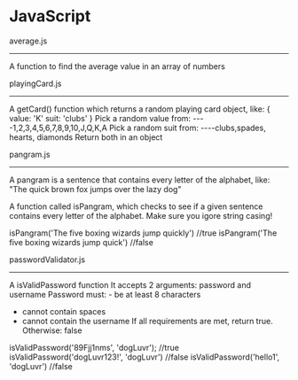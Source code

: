 # JavaScript

average.js
__________
A function to find the average value in an array of numbers


playingCard.js
______________
A getCard() function which returns a random playing card object, like:
 		{
 			value: 'K'
 			suit: 'clubs'
 		}
Pick a random value from:
----1,2,3,4,5,6,7,8,9,10,J,Q,K,A
Pick a random suit from:
----clubs,spades, hearts, diamonds
Return both in an object


pangram.js
__________
A pangram is a sentence that contains every letter of the alphabet, like:
"The quick brown fox jumps over the lazy dog"

A function called isPangram, which checks to see if a given sentence contains every letter of the alphabet.  Make sure you igore string casing!

 isPangram('The five boxing wizards jump quickly') //true
 isPangram('The five boxing wizards jump quick') //false


passwordValidator.js
____________________
A isValidPassword function
 It accepts 2 arguments: password and username
 Password must:
	- be at least 8 characters
  - cannot contain spaces
  - cannot contain the username
 If all requirements are met, return true.
Otherwise: false

 isValidPassword('89Fjj1nms', 'dogLuvr');  //true
 isValidPassword('dogLuvr123!', 'dogLuvr') //false
 isValidPassword('hello1', 'dogLuvr') //false
